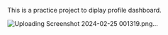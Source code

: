 This is a practice project to diplay profile dashboard.

![Uploading Screenshot 2024-02-25 001319.png…]()
